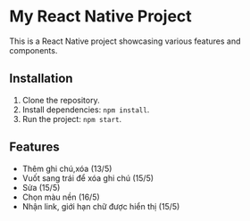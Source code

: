 # My React Native Project

This is a React Native project showcasing various features and components.

## Installation

1. Clone the repository.
2. Install dependencies: `npm install`.
3. Run the project: `npm start`.

## Features

- Thêm ghi chú,xóa (13/5)
- Vuốt sang trái để xóa ghi chú (15/5)
- Sửa (15/5)
- Chọn màu nền (16/5)
- Nhận link, giới hạn chữ được hiển thị (15/5)

